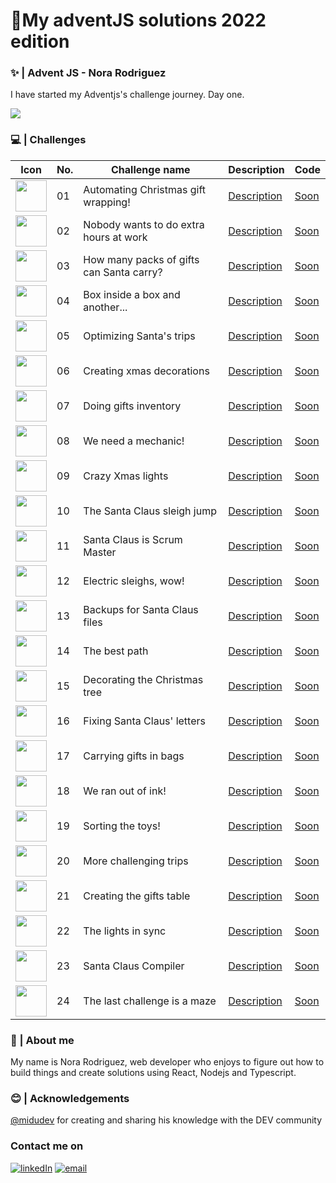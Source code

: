 # 🎄My adventJS solutions 2022 edition 

### ✨ | Advent JS - Nora Rodriguez

I have started my Adventjs's challenge journey. Day one.

<img src='https://user-images.githubusercontent.com/94259578/205131298-f8a55888-6bd6-4445-af8d-4dbb7af3236b.png'/>


### 💻️ | Challenges

| Icon | No. | Challenge name | Description | Code |
| --------- | --------- | --------- | --------- | --------- |
| <img style="width:50px" src='https://camo.githubusercontent.com/92d1311ec63de8a4ff571c54f8cffa88efa5bfdac3a7545b911a16cfc4afb2eb/68747470733a2f2f692e696d6775722e636f6d2f357a4c46634e662e706e67'>  | 01  | Automating Christmas gift wrapping! | <a href='https://adventjs.dev/challenges/2022/1'>Description</a> | <a href=''>Soon</a> |
| <img style="width:50px" src='https://camo.githubusercontent.com/9917cf60d2c70a457e511df2a09446e74bec7d7f2bb6c6738583bf1a770b76c7/68747470733a2f2f692e696d6775722e636f6d2f6b4978534b444c2e706e67'>  | 02  | Nobody wants to do extra hours at work | <a href='https://adventjs.dev/challenges/2022/2'>Description</a> | <a href=''>Soon</a> |
| <img style="width:50px" src='https://camo.githubusercontent.com/9e3b78711dd624deeb7e5af9afa9ca9520961b65a3d78c23a4a038da3fa79a9d/68747470733a2f2f692e696d6775722e636f6d2f584379773055382e706e67'>  | 03  | How many packs of gifts can Santa carry? | <a href='https://adventjs.dev/challenges/2022/3'>Description</a> | <a href=''>Soon</a> |
| <img style="width:50px" src='https://camo.githubusercontent.com/82c4936126d7957bb8f4d0d1e33f5378658435d1471645b893446c27e15e61c0/68747470733a2f2f692e696d6775722e636f6d2f4c3835704845372e706e67'>  | 04  | Box inside a box and another... | <a href='https://adventjs.dev/challenges/2022/4'>Description</a> | <a href=''>Soon</a> |
| <img style="width:50px" src='https://camo.githubusercontent.com/7e417277c994a39ba30fb73a91d23fcc4be77886add5cab09f75d083186f7e23/68747470733a2f2f692e696d6775722e636f6d2f79375a306b36772e706e67'>  | 05  | Optimizing Santa's trips | <a href='https://adventjs.dev/challenges/2022/5'>Description</a> | <a href=''>Soon</a> |
| <img style="width:50px" src='https://camo.githubusercontent.com/709440305571e42110759f59d9c5af0bf2089b5298d62a5d2e49831bfaafb1be/68747470733a2f2f692e696d6775722e636f6d2f685273524d74312e706e67'>  | 06  | Creating xmas decorations | <a href='https://adventjs.dev/challenges/2022/6'>Description</a> | <a href=''>Soon</a> |
| <img style="width:50px" src='https://camo.githubusercontent.com/1bc140fe01fd0a3f1469d2193d099ce5e79f7fb2b8cc5adb5d0f92b1a1d9811a/68747470733a2f2f692e696d6775722e636f6d2f53566e524e34472e706e67'>  | 07  | Doing gifts inventory | <a href='https://adventjs.dev/challenges/2022/7'>Description</a> | <a href=''>Soon</a> |
| <img style="width:50px" src='https://camo.githubusercontent.com/d5abc4e48752cc1087b24d8087f9eac61f55b78ee5869625945dbb75a0770fe0/68747470733a2f2f692e696d6775722e636f6d2f73616d717167582e706e67'>  | 08  | We need a mechanic! | <a href='https://adventjs.dev/challenges/2022/8'>Description</a> | <a href=''>Soon</a> |
| <img style="width:50px" src='https://camo.githubusercontent.com/6963011ad2eb37cfd90309c6df88607521493660f30a6484538ee5ec3da17141/68747470733a2f2f692e696d6775722e636f6d2f306d6b6b6258782e706e67'>  | 09  | Crazy Xmas lights | <a href='https://adventjs.dev/challenges/2022/9'>Description</a> | <a href=''>Soon</a> |
| <img style="width:50px" src='https://camo.githubusercontent.com/13a6617006d8b8ee4269763c14dc20d4239ab3f5e820575843cb808e0c330833/68747470733a2f2f692e696d6775722e636f6d2f5a3843545050782e706e67'>  | 10  | The Santa Claus sleigh jump | <a href='https://adventjs.dev/challenges/2022/10'>Description</a> | <a href=''>Soon</a> |
| <img style="width:50px" src='https://camo.githubusercontent.com/71a0c532f63de6a3907d8a663811a641aa10f3ea19864457eee46c4ccfef612d/68747470733a2f2f692e696d6775722e636f6d2f706a7a77306d412e706e67'>  | 11  | Santa Claus is Scrum Master | <a href='https://adventjs.dev/challenges/2022/11'>Description</a> | <a href=''>Soon</a> |
| <img style="width:50px" src='https://camo.githubusercontent.com/d4d283fc7359d77d7f7270b3c55998cedb6125395ba1b3e9e9bd3d5ff5f45e08/68747470733a2f2f692e696d6775722e636f6d2f497937466e5a482e706e67'>  | 12  | Electric sleighs, wow! | <a href='https://adventjs.dev/challenges/2022/12'>Description</a> | <a href=''>Soon</a> |
| <img style="width:50px" src='https://camo.githubusercontent.com/6c3ab59c84ca23ad8b7b4691be5b5f07bec9c37fe8f3c227ceb718aebcf458cf/68747470733a2f2f692e696d6775722e636f6d2f4d654a5a6f36752e706e67'>  | 13  | Backups for Santa Claus files | <a href='https://adventjs.dev/challenges/2022/13'>Description</a> | <a href=''>Soon</a> |
| <img style="width:50px" src='https://camo.githubusercontent.com/42777fa4859bebda91314cb71b089b2cc9cb2a9322966ecfce2f6632d8bfa0eb/68747470733a2f2f692e696d6775722e636f6d2f57433547514e362e706e67'>  | 14  | The best path | <a href='https://adventjs.dev/challenges/2022/14'>Description</a> | <a href=''>Soon</a> |
| <img style="width:50px" src='https://camo.githubusercontent.com/bffd5b1ba3a7d9079d33eba8145f158b53d4f21cdc423c454c26af6403b31dde/68747470733a2f2f692e696d6775722e636f6d2f313074706d4b4a2e706e67'>  | 15  | Decorating the Christmas tree | <a href='https://adventjs.dev/challenges/2022/15'>Description</a> | <a href=''>Soon</a> |
| <img style="width:50px" src='https://camo.githubusercontent.com/628cb8dd45dc5b2091c567bddea910b5649dd20e0736520fe20ce69dc89fd696/68747470733a2f2f692e696d6775722e636f6d2f37777a6f4839512e706e67'>  | 16  | Fixing Santa Claus' letters | <a href='https://adventjs.dev/challenges/2022/16'>Description</a> | <a href=''>Soon</a> |
| <img style="width:50px" src='https://camo.githubusercontent.com/78570b7d808e59d71ab349155b08b709c513a01c37b410c87d7f1f76d68e2b81/68747470733a2f2f692e696d6775722e636f6d2f3164374e5a33332e706e67'>  | 17  | Carrying gifts in bags | <a href='https://adventjs.dev/challenges/2022/17'>Description</a> | <a href=''>Soon</a> |
| <img style="width:50px" src='https://camo.githubusercontent.com/923a972fbe1f555cc14935b7abe95f3596b07e40df18c8c8f3d8b47b1ab5016d/68747470733a2f2f692e696d6775722e636f6d2f354530726a62562e706e67'>  | 18  | We ran out of ink! | <a href='https://adventjs.dev/challenges/2022/18'>Description</a> | <a href=''>Soon</a> |
| <img style="width:50px" src='https://camo.githubusercontent.com/2fa0ef7bbb15e627cadd1213de5e2171dee28d456548b04b952fdb231d35425d/68747470733a2f2f692e696d6775722e636f6d2f686242754a5a482e706e67'>  | 19  | Sorting the toys! | <a href='https://adventjs.dev/challenges/2022/19'>Description</a> | <a href=''>Soon</a> |
| <img style="width:50px" src='https://camo.githubusercontent.com/c311385116bcc2ff6e4dcec3868cbf766f8e3ce9401197f324ffc7629008aca5/68747470733a2f2f692e696d6775722e636f6d2f595742775659322e706e67'>  | 20  | More challenging trips | <a href='https://adventjs.dev/challenges/2022/20'>Description</a> | <a href=''>Soon</a> |
| <img style="width:50px" src='https://camo.githubusercontent.com/eb92c3116542bb64af2831e67ad9634c5031864b2fb0ab5d797b670ca7cb821b/68747470733a2f2f692e696d6775722e636f6d2f396579784146482e706e67'>  | 21  | Creating the gifts table | <a href='https://adventjs.dev/challenges/2022/21'>Description</a> | <a href=''>Soon</a> |
| <img style="width:50px" src='https://camo.githubusercontent.com/442fafeaa247470361599755aba5ce3ce0d4b5ea9a8c5c45238a4e9933690c13/68747470733a2f2f692e696d6775722e636f6d2f73414e7837766f2e706e67'>  | 22  | The lights in sync | <a href='https://adventjs.dev/challenges/2022/22'>Description</a> | <a href=''>Soon</a> |
| <img style="width:50px" src='https://camo.githubusercontent.com/0b7c2f219668f29caae18f6bb9a3272a36b43d4eb64aed46ed0e63bcd904e973/68747470733a2f2f692e696d6775722e636f6d2f385545454d79482e706e67'>  | 23  | Santa Claus Compiler | <a href='https://adventjs.dev/challenges/2022/23'>Description</a> | <a href=''>Soon</a> |
| <img style="width:50px" src='https://camo.githubusercontent.com/9ca5822a8eee54a05357fa687bce8532fb85f4dffec1ea9d60f6884cdb117586/68747470733a2f2f692e696d6775722e636f6d2f466d5863566d732e706e67'>  | 24  | The last challenge is a maze | <a href='https://adventjs.dev/challenges/2022/24'>Description</a> | <a href=''>Soon</a> |





### 👋 | About me

My name is Nora Rodriguez, web developer who enjoys to figure out how to build things and create solutions using React, Nodejs and Typescript.

### 😊 | Acknowledgements

<a href='https://twitter.com/midudev'>@midudev</a> for creating and sharing his knowledge with the DEV community

### 
### Contact me on 

<a href="https://www.linkedin.com/in/nora-rodriguez-b90947248/" target="_blank" rel="noreferrer">![linkedIn](https://img.shields.io/badge/linkedin-0078D6?style=for-the-badge&logo=linkedin&logoColor=white)</a> <a href="mailto:gia.drago4@gmail.com" target="_blank" rel="noreferrer">![email](https://img.shields.io/badge/gmail-0078D6?style=for-the-badge&logo=gmail&logoColor=white)</a>

